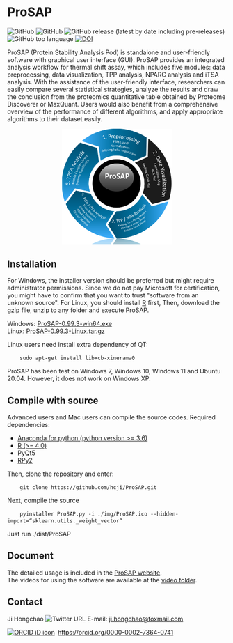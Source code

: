 # ProSAP

![GitHub](https://img.shields.io/badge/platform-windows%7Clinux-brightgreen)
![GitHub](https://img.shields.io/github/license/hcji/ProSAP)
![GitHub release (latest by date including pre-releases)](https://img.shields.io/github/v/release/hcji/ProSAP?include_prereleases)
![GitHub top language](https://img.shields.io/github/languages/top/hcji/ProSAP)
[![DOI](https://zenodo.org/badge/DOI/10.5281/zenodo.5513410.svg)](https://doi.org/10.5281/zenodo.5513410)


ProSAP (Protein Stability Analysis Pod) is standalone and user-friendly software with graphical user interface (GUI). 
ProSAP provides an integrated analysis workflow for thermal shift assay, which includes five 
modules: data preprocessing, data visualization, TPP analysis, NPARC analysis and iTSA analysis. 
With the assistance of the user-friendly interface, researchers can easily compare several statistical 
strategies, analyze the results and draw the conclusion from the proteomics quantitative table obtained 
by Proteome Discoverer or MaxQuant. Users would also benefit from a comprehensive overview of the 
performance of different algorithms, and apply appropriate algorithms to their dataset easily.

<div align="center">
<img src="https://github.com/hcji/ProSAP/blob/master/figure.png" width="50%">
</div>


## Installation

For Windows, the installer version should be preferred but might require administrator permissions. 
Since we do not pay Microsoft for certification, you might have to confirm that you want to trust 
"software from an unknown source". For Linux, you should install [R](https://cran.r-project.org/) first, 
Then, download the gzip file, unzip to any folder and execute ProSAP.

Windows: [ProSAP-0.99.3-win64.exe](https://zenodo.org/record/5513410/files/ProSAP-0.99.3-win64.zip?download=1)    
Linux: [ProSAP-0.99.3-Linux.tar.gz](https://zenodo.org/record/5513410/files/ProSAP-0.99.3-Linux.tar.gz?download=1)

Linux users need install extra dependency of QT:

        sudo apt-get install libxcb-xinerama0

ProSAP has been test on Windows 7, Windows 10, Windows 11 and Ubuntu 20.04. However, it does not work on Windows XP.

## Compile with source

Advanced users and Mac users can compile the source codes. Required dependencies:

* [Anaconda for python (python version >= 3.6)](https://www.anaconda.com/)    
* [R (>= 4.0)](https://www.r-project.org/)    
* [PyQt5](https://pypi.org/project/PyQt5/)    
* [RPy2](https://pypi.org/project/rpy2/)    

Then, clone the repository and enter:
        
        git clone https://github.com/hcji/ProSAP.git

Next, compile the source   
        
        pyinstaller ProSAP.py -i ./img/ProSAP.ico --hidden-import=“sklearn.utils._weight_vector” 

Just run ./dist/ProSAP


## Document

The detailed usage is included in the [ProSAP website](https://hcji.shinyapps.io/prosap_page/).    
The videos for using the software are available at the [video folder](https://github.com/hcji/ProSAP/tree/master/video).    

## Contact

Ji Hongchao ![Twitter URL](https://img.shields.io/twitter/url?url=https%3A%2F%2Ftwitter.com%2FHongchaoJ%2Fstatus%2F1440875003478564866)
E-mail: ji.hongchao@foxmail.com

<div itemscope itemtype="https://schema.org/Person"><a itemprop="sameAs" content="https://orcid.org/0000-0002-7364-0741" href="https://orcid.org/0000-0002-7364-0741" target="orcid.widget" rel="me noopener noreferrer" style="vertical-align:top;"><img src="https://orcid.org/sites/default/files/images/orcid_16x16.png" style="width:1em;margin-right:.5em;" alt="ORCID iD icon">https://orcid.org/0000-0002-7364-0741</a></div>